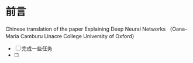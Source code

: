 # 前言

Chinese translation of the paper Explaining Deep Neural Networks （Oana-Maria Camburu Linacre College University of Oxford）

* [ ] 完成一些任务
* [ ] 
